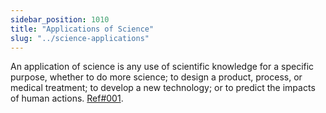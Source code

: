 ```yaml
---
sidebar_position: 1010
title: "Applications of Science"
slug: "../science-applications"
---
```

An application of science is any use of scientific knowledge for a specific purpose, whether to do more science; to design a product, process, or medical treatment; to develop a new technology; or to predict the impacts of human actions.
[Ref#001](/ref#ref001-a-framework-for-k-12-science-education).
